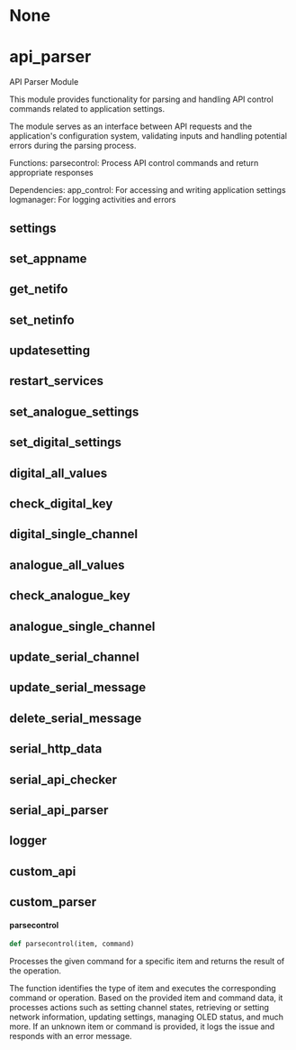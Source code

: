 # None

<a id="api_parser"></a>

# api\_parser

API Parser Module

This module provides functionality for parsing and handling API control commands
related to application settings.

The module serves as an interface between API requests and the application's
configuration system, validating inputs and handling potential errors during
the parsing process.

Functions:
    parsecontrol: Process API control commands and return appropriate responses

Dependencies:
    app_control: For accessing and writing application settings
    logmanager: For logging activities and errors

<a id="api_parser.settings"></a>

## settings

<a id="api_parser.set_appname"></a>

## set\_appname

<a id="api_parser.get_netifo"></a>

## get\_netifo

<a id="api_parser.set_netinfo"></a>

## set\_netinfo

<a id="api_parser.updatesetting"></a>

## updatesetting

<a id="api_parser.restart_services"></a>

## restart\_services

<a id="api_parser.set_analogue_settings"></a>

## set\_analogue\_settings

<a id="api_parser.set_digital_settings"></a>

## set\_digital\_settings

<a id="api_parser.digital_all_values"></a>

## digital\_all\_values

<a id="api_parser.check_digital_key"></a>

## check\_digital\_key

<a id="api_parser.digital_single_channel"></a>

## digital\_single\_channel

<a id="api_parser.analogue_all_values"></a>

## analogue\_all\_values

<a id="api_parser.check_analogue_key"></a>

## check\_analogue\_key

<a id="api_parser.analogue_single_channel"></a>

## analogue\_single\_channel

<a id="api_parser.update_serial_channel"></a>

## update\_serial\_channel

<a id="api_parser.update_serial_message"></a>

## update\_serial\_message

<a id="api_parser.delete_serial_message"></a>

## delete\_serial\_message

<a id="api_parser.serial_http_data"></a>

## serial\_http\_data

<a id="api_parser.serial_api_checker"></a>

## serial\_api\_checker

<a id="api_parser.serial_api_parser"></a>

## serial\_api\_parser

<a id="api_parser.logger"></a>

## logger

<a id="api_parser.custom_api"></a>

## custom\_api

<a id="api_parser.custom_parser"></a>

## custom\_parser

<a id="api_parser.parsecontrol"></a>

#### parsecontrol

```python
def parsecontrol(item, command)
```

Processes the given command for a specific item and returns the result of the operation.

The function identifies the type of item and executes the corresponding command or operation.
Based on the provided item and command data, it processes actions such as setting
channel states, retrieving or setting network information, updating settings, managing OLED status,
and much more. If an unknown item or command is provided, it logs the issue and responds
with an error message.

